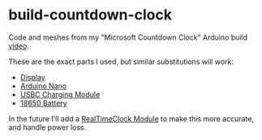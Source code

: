 # build-countdown-clock
Code and meshes from my "Microsoft Countdown Clock" Arduino build [video](https://www.youtube.com/watch?v=ISuTRsbfJcw).

These are the exact parts I used, but similar substitutions will work:
* [Display](https://www.aliexpress.us/item/3256805735592382.html)
* [Arduino Nano](https://www.amazon.com/gp/product/B0713XK923)
* [USBC Charging Module](https://www.aliexpress.us/item/3256804563563538.htm)
* [18650 Battery](https://www.aliexpress.us/item/3256805429494174.html)

In the future I'll add a [RealTimeClock Module](https://www.amazon.com/AITRIP-Precision-AT24C32-Arduino-Raspberry/dp/B09KPC8JZQ) to make this more accurate, and handle power loss. 

